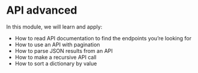 # API advanced

In this module, we will learn and apply:
 - How to read API documentation to find the endpoints you’re looking for
 - How to use an API with pagination
 - How to parse JSON results from an API
 - How to make a recursive API call
 - How to sort a dictionary by value
